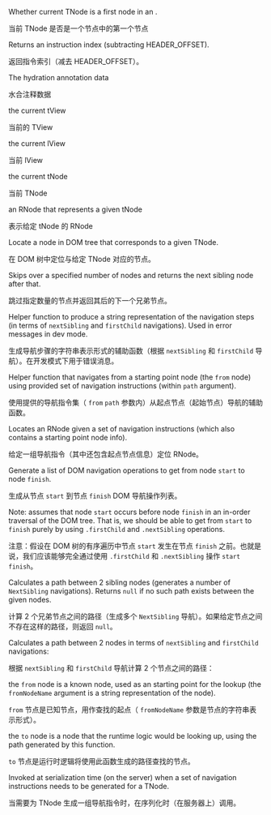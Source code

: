 Whether current TNode is a first node in an <ng-container>.

当前 TNode 是否是一个节点中的第一个节点

Returns an instruction index \(subtracting HEADER_OFFSET\).

返回指令索引（减去 HEADER_OFFSET）。

The hydration annotation data

水合注释数据

the current tView

当前的 TView

the current lView

当前 lView

the current tNode

当前 TNode

an RNode that represents a given tNode

表示给定 tNode 的 RNode

Locate a node in DOM tree that corresponds to a given TNode.

在 DOM 树中定位与给定 TNode 对应的节点。

Skips over a specified number of nodes and returns the next sibling node after that.

跳过指定数量的节点并返回其后的下一个兄弟节点。

Helper function to produce a string representation of the navigation steps
\(in terms of `nextSibling` and `firstChild` navigations\). Used in error
messages in dev mode.

生成导航步骤的字符串表示形式的辅助函数（根据 `nextSibling` 和 `firstChild` 导航）。在开发模式下用于错误消息。

Helper function that navigates from a starting point node \(the `from` node\)
using provided set of navigation instructions \(within `path` argument\).

使用提供的导航指令集（ `from` `path` 参数内）从起点节点（起始节点）导航的辅助函数。

Locates an RNode given a set of navigation instructions \(which also contains
a starting point node info\).

给定一组导航指令（其中还包含起点节点信息）定位 RNode。

Generate a list of DOM navigation operations to get from node `start` to node `finish`.

生成从节点 `start` 到节点 `finish` DOM 导航操作列表。

Note: assumes that node `start` occurs before node `finish` in an in-order traversal of the DOM
tree. That is, we should be able to get from `start` to `finish` purely by using `.firstChild`
and `.nextSibling` operations.

注意：假设在 DOM 树的有序遍历中节点 `start` 发生在节点 `finish` 之前。也就是说，我们应该能够完全通过使用 `.firstChild` 和 `.nextSibling` 操作 `start` `finish`。

Calculates a path between 2 sibling nodes \(generates a number of `NextSibling` navigations\).
Returns `null` if no such path exists between the given nodes.

计算 2 个兄弟节点之间的路径（生成多个 `NextSibling` 导航）。如果给定节点之间不存在这样的路径，则返回 `null`。

Calculates a path between 2 nodes in terms of `nextSibling` and `firstChild`
navigations:

根据 `nextSibling` 和 `firstChild` 导航计算 2 个节点之间的路径：

the `from` node is a known node, used as an starting point for the lookup
\(the `fromNodeName` argument is a string representation of the node\).

`from` 节点是已知节点，用作查找的起点（ `fromNodeName` 参数是节点的字符串表示形式）。

the `to` node is a node that the runtime logic would be looking up,
using the path generated by this function.

`to` 节点是运行时逻辑将使用此函数生成的路径查找的节点。

Invoked at serialization time \(on the server\) when a set of navigation
instructions needs to be generated for a TNode.

当需要为 TNode 生成一组导航指令时，在序列化时（在服务器上）调用。